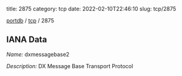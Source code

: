 title: 2875
category: tcp
date: 2022-02-10T22:46:10
slug: tcp/2875

[portdb](/) / [tcp](/category/tcp.html) / 2875


## IANA Data

_Name:_ dxmessagebase2

_Description:_ DX Message Base Transport Protocol

